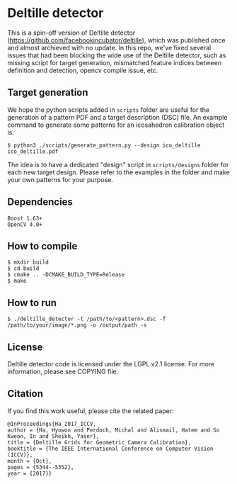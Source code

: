 # Deltille detector
This is a spin-off version of Deltille detector (https://github.com/facebookincubator/deltille), which was published once and almost archieved with no update. In this repo, we've fixed several issues that had been blocking the wide use of the Deltille detector, such as missing script for target generation, mismatched feature indices between definition and detection, opencv compile issue, etc. 

## Target generation
We hope the python scripts added in `scripts` folder are useful for the generation of a pattern PDF and a target description (DSC) file. An example command to generate some patterns for an icosahedron calibration object is:
```
$ python3 ./scripts/generate_pattern.py --design ico_deltille ico_deltille.pdf
```
The idea is to have a dedicated "design" script in `scripts/designs` folder for each new target design.
Please refer to the examples in the folder and make your own patterns for your purpose.

## Dependencies
```
Boost 1.63+
OpenCV 4.0+ 
```

## How to compile
```
$ mkdir build
$ cd build
$ cmake .. -DCMAKE_BUILD_TYPE=Release
$ make
```

## How to run
```
$ ./deltille_detector -t /path/to/<pattern>.dsc -f /path/to/your/image/*.png -o /output/path -s
```

## License
Deltille detector code is licensed under the LGPL v2.1 license. For more
information, please see COPYING file.

## Citation
If you find this work useful, please cite the related paper:
```
@InProceedings{Ha_2017_ICCV,
author = {Ha, Hyowon and Perdoch, Michal and Alismail, Hatem and So Kweon, In and Sheikh, Yaser},
title = {Deltille Grids for Geometric Camera Calibration},
booktitle = {The IEEE International Conference on Computer Vision (ICCV)},
month = {Oct},
pages = {5344--5352},
year = {2017}}
```
